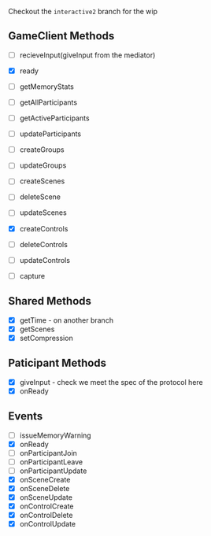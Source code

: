 Checkout the `interactive2` branch for the wip
## GameClient Methods
- [ ] recieveInput(giveInput from the mediator)
- [X] ready
- [ ] getMemoryStats

- [ ] getAllParticipants
- [ ] getActiveParticipants
- [ ] updateParticipants

- [ ] createGroups
- [ ] updateGroups

- [ ] createScenes
- [ ] deleteScene
- [ ] updateScenes

- [X] createControls
- [ ] deleteControls
- [ ] updateControls

- [ ] capture

## Shared Methods
- [X] getTime - on another branch
- [X] getScenes
- [X] setCompression

## Paticipant Methods
- [X] giveInput - check we meet the spec of the protocol here
- [X] onReady

## Events
- [ ] issueMemoryWarning
- [X] onReady
- [ ] onParticipantJoin
- [ ] onParticipantLeave
- [ ] onParticipantUpdate
- [X] onSceneCreate
- [X] onSceneDelete
- [X] onSceneUpdate
- [X] onControlCreate
- [X] onControlDelete
- [X] onControlUpdate
